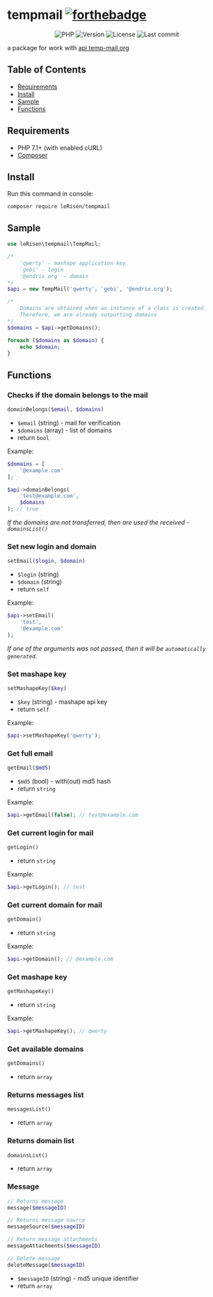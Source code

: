 # tempmail [![forthebadge](http://forthebadge.com/images/badges/built-with-love.svg)](http://forthebadge.com)

<p align="center">
<img src="https://img.shields.io/packagist/php-v/le-risen/tempmail.svg" alt="PHP"></a>
<img src="https://poser.pugx.org/le-risen/tempmail/v/stable.svg" alt="Version"></a>
<img src="https://poser.pugx.org/le-risen/tempmail/license.svg" alt="License"></a>
<img src="https://img.shields.io/github/last-commit/leRisen/tempmail/master.svg" alt="Last commit"></a>
</p>

a package for work with [api temp-mail.org](https://market.mashape.com/Privatix/temp-mail)

## Table of Contents
- [Requirements](#requirements)
- [Install](#install)
- [Sample](#sample)
- [Functions](#functions)

## Requirements
- PHP 7.1+ (with enabled cURL)
- [Composer](https://getcomposer.org)

## Install

Run this command in console:
```
composer require leRisen/tempmail
```

## Sample

```php
use leRisen\tempmail\TempMail;

/*
    'qwerty' - mashape application key
    'gebi' - login
    '@endrix.org' - domain
*/
$api = new TempMail('qwerty', 'gebi', '@endrix.org');

/*
    Domains are obtained when an instance of a class is created
    Therefore, we are already outputting domains
*/
$domains = $api->getDomains();

foreach ($domains as $domain) {
	echo $domain;
}
```

## Functions

### Checks if the domain belongs to the mail

```php
domainBelongs($email, $domains)
```

 - `$email` (string) - mail for verification
 - `$domains` (array) - list of domains
 - return `bool`
 
Example:
```php
$domains = [
    '@example.com'
];

$api->domainBelongs(
    'test@example.com',
    $domains
); // true
```

*If the domains are not transferred, then are used the received - `domainsList()`*

### Set new login and domain

```php
setEmail($login, $domain)
```
 - `$login` (string)
 - `$domain` (string)
 - return `self`
 
Example:
```php
$api->setEmail(
    'test',
    '@example.com'
);
```
 
*If one of the arguments was not passed, then it will be `automatically generated`.*
 
### Set mashape key

```php
setMashapeKey($key)
```
 - `$key` (string) - mashape api key
 - return `self`
 
Example:
```php
$api->setMashapeKey('qwerty');
```
  
### Get full email

```php
getEmail($md5)
```
 - `$md5` (bool) - with(out) md5 hash
 - return `string`
 
Example:
```php
$api->getEmail(false); // test@example.com
```

### Get current login for mail

```php
getLogin()
```
 - return `string`
 
Example:
```php
$api->getLogin(); // test
```

### Get current domain for mail

```php
getDomain()
```
 - return `string`
 
Example:
```php
$api->getDomain(); // @example.com
```

### Get mashape key

```php
getMashapeKey()
```
 - return `string`

Example:
```php
$api->getMashapeKey(); // qwerty
```

### Get available domains

```php
getDomains()
```
 - return `array`

### Returns messages list

```php
messagesList()
```
 - return `array`

### Returns domain list

```php
domainsList()
```
 - return `array`

### Message

```php
// Returns message
message($messageID)
```

```php
// Returns message source
messageSource($messageID)
```

```php
// Return message attachments
messageAttachments($messageID)
```

```php
// Delete message
deleteMessage($messageID)
```
 - `$messageID` (string) - md5 unique identifier
 - return `array`
 